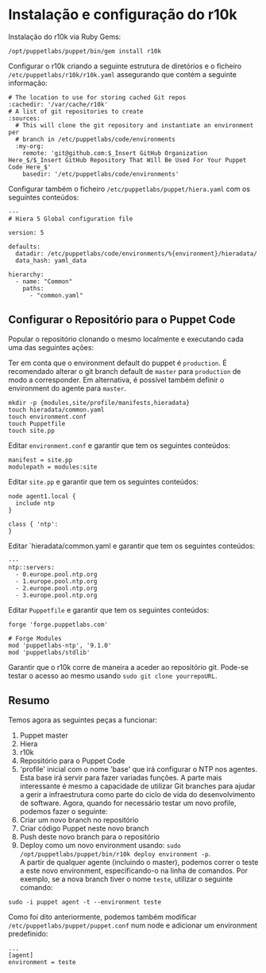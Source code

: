 # Instalação e configuração do r10k

Instalação do r10k via Ruby Gems:

```
/opt/puppetlabs/puppet/bin/gem install r10k
```

Configurar o r10k criando a seguinte estrutura de diretórios e o ficheiro `/etc/puppetlabs/r10k/r10k.yaml` assegurando que contém a seguinte informação:

```
# The location to use for storing cached Git repos
:cachedir: '/var/cache/r10k'
# A list of git repositories to create
:sources:
  # This will clone the git repository and instantiate an environment per
  # branch in /etc/puppetlabs/code/environments
  :my-org:
    remote: 'git@github.com:$_Insert GitHub Organization Here_$/$_Insert GitHub Repository That Will Be Used For Your Puppet Code Here_$'
    basedir: '/etc/puppetlabs/code/environments'
```

Configurar também o ficheiro `/etc/puppetlabs/puppet/hiera.yaml` com os seguintes conteúdos:  
```
---
# Hiera 5 Global configuration file

version: 5

defaults:
  datadir: /etc/puppetlabs/code/environments/%{environment}/hieradata/
  data_hash: yaml_data

hierarchy:
  - name: "Common"
    paths:
      - "common.yaml"

```

## Configurar o Repositório para o Puppet Code

Popular o repositório clonando o mesmo localmente e executando cada uma das seguintes ações:

Ter em conta que o environment default do puppet é `production`. É recomendado alterar o git branch default de `master` para `production` de modo a corresponder. Em alternativa, é possível também definir o environment do agente para `master`.

```
mkdir -p {modules,site/profile/manifests,hieradata}
touch hieradata/common.yaml
touch environment.conf
touch Puppetfile
touch site.pp
```

Editar `environment.conf` e garantir que tem os seguintes conteúdos:

```
manifest = site.pp
modulepath = modules:site
```

Editar `site.pp` e garantir que tem os seguintes conteúdos:

```
node agent1.local {
  include ntp
}

class { 'ntp':
}
```

Editar `hieradata/common.yaml e garantir que tem os seguintes conteúdos:
```
---
ntp::servers:
  - 0.europe.pool.ntp.org
  - 1.europe.pool.ntp.org
  - 2.europe.pool.ntp.org
  - 3.europe.pool.ntp.org
```
Editar `Puppetfile` e garantir que tem os seguintes conteúdos:
```
forge 'forge.puppetlabs.com'

# Forge Modules
mod 'puppetlabs-ntp', '9.1.0'
mod 'puppetlabs/stdlib'
```

Garantir que o r10k corre de maneira a aceder ao repositório git. Pode-se testar o acesso ao mesmo usando `sudo git clone yourrepoURL`.
## Resumo
Temos agora as seguintes peças a funcionar:
1. Puppet master
2. Hiera
3. r10k
4. Repositório para o Puppet Code
5. 'profile' inicial com o nome 'base' que irá configurar o NTP nos agentes.
Esta base irá servir para fazer variadas funções. A parte mais interessante é mesmo a capacidade de utilizar Git branches para ajudar a gerir a infraestrutura como parte do ciclo de vida do desenvolvimento de software. Agora, quando for necessário testar um novo profile, podemos fazer o seguinte:
1. Criar um novo branch no repositório
2. Criar código Puppet neste novo branch
3. Push deste novo branch para o repositório
4. Deploy como um novo environment usando: `sudo /opt/puppetlabs/puppet/bin/r10k deploy environment -p`.  
A partir de qualquer agente (incluindo o master), podemos correr o teste a este novo environment, especificando-o na linha de comandos. Por exemplo, se a nova branch tiver o nome `teste`, utilizar o seguinte comando:
```
sudo -i puppet agent -t --environment teste
```
Como foi dito anteriormente, podemos também modificar `/etc/puppetlabs/puppet/puppet.conf` num node e adicionar um environment predefinido:
```
...
[agent]
environment = teste
```
